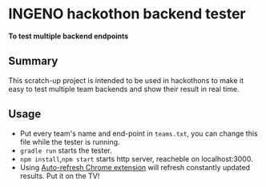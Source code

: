 # INGENO hackothon backend tester  

**To test multiple backend endpoints**

## Summary
This scratch-up project is intended to be used in hackothons to make it easy to test multiple team backends and show their result in real time.

## Usage

* Put every team's name and end-point in `teams.txt`, you can change this file while the tester is running.
* `gradle run` starts the tester.
* `npm install`,`npm start` starts http server, reacheble on localhost:3000.
* Using [Auto-refresh Chrome extension](https://chrome.google.com/webstore/detail/easy-auto-refresh/aabcgdmkeabbnleenpncegpcngjpnjkc?hl=en) will refresh constantly updated results. Put it on the TV!
